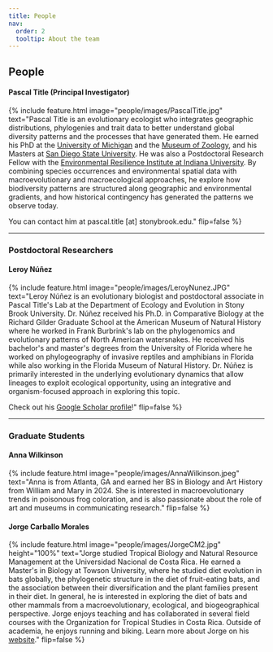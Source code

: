 ```yaml
---
title: People
nav:
  order: 2
  tooltip: About the team
---
```


## People

#### Pascal Title (Principal Investigator)

{%
  include feature.html
  image="people/images/PascalTitle.jpg"
  text="Pascal Title is an evolutionary ecologist who integrates geographic distributions, phylogenies and trait data to better understand global diversity patterns and the processes that have generated them. He earned his PhD at the [University of Michigan](https://lsa.umich.edu/eeb) and the [Museum of Zoology](https://lsa.umich.edu/ummz/herps.html), and his Masters at [San Diego State University](https://kevinburnslab.com/). He was also a Postdoctoral Research Fellow with the [Environmental Resilience Institute at Indiana University](https://eri.iu.edu/). By combining species occurrences and environmental spatial data with macroevolutionary and macroecological approaches, he explore how biodiversity patterns are structured along geographic and environmental gradients, and how historical contingency has generated the patterns we observe today.

  You can contact him at pascal.title [at] stonybrook.edu."
  flip=false
%}

---

### Postdoctoral Researchers

#### Leroy Núñez

{%
  include feature.html
  image="people/images/LeroyNunez.JPG"
  text="Leroy Núñez is an evolutionary biologist and postdoctoral associate in Pascal Title's Lab at the Department of Ecology and Evolution in Stony Brook University. Dr. Núñez received his Ph.D. in Comparative Biology at the Richard Gilder Graduate School at the American Museum of Natural History where he worked in Frank Burbrink's lab on the phylogenomics and evolutionary patterns of North American watersnakes. He received his bachelor's and master's degrees from the University of Florida where he worked on phylogeography of invasive reptiles and amphibians in Florida while also working in the Florida Museum of Natural History. Dr. Núñez is primarily interested in the underlying evolutionary dynamics that allow lineages to exploit ecological opportunity, using an integrative and organism-focused approach in exploring this topic. 

Check out his [Google Scholar profile](https://scholar.google.com/citations?user=48pG7IYAAAAJ&hl=en&oi=ao)!"
  flip=false
%}

---

### Graduate Students


#### Anna Wilkinson

{%
  include feature.html
  image="people/images/AnnaWilkinson.jpeg"
  text="Anna is from Atlanta, GA and earned her BS in Biology and Art History from William and Mary in 2024. She is interested in macroevolutionary trends in poisonous frog coloration, and is also passionate about the role of art and museums in communicating research."
  flip=false
%}


#### Jorge Carballo Morales

{%
  include feature.html
  image="people/images/JorgeCM2.jpg"
  height="100%"
  text="Jorge studied Tropical Biology and Natural Resource Management at the Universidad Nacional de Costa Rica. He earned a Master's in Biology at Towson University, where he studied diet evolution in bats globally, the phylogenetic structure in the diet of fruit-eating bats, and the association between their diversification and the plant families present in their diet. In general, he is interested in exploring the diet of bats and other mammals from a macroevolutionary, ecological, and biogeographical perspective. Jorge enjoys teaching and has collaborated in several field courses with the Organization for Tropical Studies in Costa Rica. Outside of academia, he enjoys running and biking. Learn more about Jorge on his [website](https://jcarmor.netlify.app/)."
  flip=false
%}




